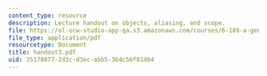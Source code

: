 ```yaml
---
content_type: resource
description: Lecture handout on objects, aliasing, and scope.
file: https://ol-ocw-studio-app-qa.s3.amazonaws.com/courses/6-189-a-gentle-introduction-to-programming-using-python-january-iap-2008/351789772d3cd3ecabb53b4c56f81d64_handout3.pdf
file_type: application/pdf
resourcetype: Document
title: handout3.pdf
uid: 35178977-2d3c-d3ec-abb5-3b4c56f81d64
---
```

